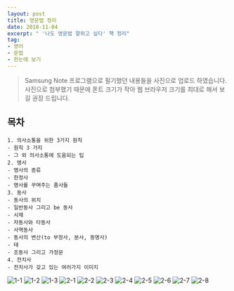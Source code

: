 ```yaml
---
layout: post
title: 영문법 정리
date: 2018-11-04
excerpt: " '나도 영문법 잘하고 싶다' 책 정리" 
tag: 
- 영어
- 문법
- 한눈에 보기 
---
```

> Samsung Note 프로그램으로 필기했던 내용들을 사진으로 업로드 하였습니다.
사진으로 첨부했기 때문에 폰트 크기가 작아 웹 브라우저 크기를 최대로 해서 보길 권장 드립니다.

## 목차
```
1. 의사소통을 위한 3가지 원칙
- 원칙 3 가지 
- 그 외 의사소통에 도움되는 팁
2. 명사
- 명사의 종류
- 한정사
- 명사를 꾸며주는 품사들
3. 동사
- 동사의 위치
- 일반동사 그리고 be 동사
- 시제
- 자동사와 타동사
- 사역동사
- 동사의 변산(to 부정사, 분사, 동명사)
- 태
- 조동사 그리고 가정문
4. 전치사 
- 전치사가 갖고 있는 여러가지 이미지

```

![1-1](https://user-images.githubusercontent.com/33630505/50066580-09d94400-0200-11e9-8d54-50986034e287.JPG)
![1-2](https://user-images.githubusercontent.com/33630505/50066581-09d94400-0200-11e9-80e2-6861642b0160.JPG)
![1-3](https://user-images.githubusercontent.com/33630505/50066582-0a71da80-0200-11e9-88e8-e919d3d1e2c2.JPG)
![2-1](https://user-images.githubusercontent.com/33630505/50066583-0a71da80-0200-11e9-931f-d585eed9932e.JPG)
![2-2](https://user-images.githubusercontent.com/33630505/50066584-0a71da80-0200-11e9-9dd2-dde472b8e009.JPG)
![2-3](https://user-images.githubusercontent.com/33630505/50066586-0b0a7100-0200-11e9-947a-6f08e894f953.JPG)
![2-4](https://user-images.githubusercontent.com/33630505/50066587-0b0a7100-0200-11e9-9d75-c73ab39d7c0e.JPG)
![2-5](https://user-images.githubusercontent.com/33630505/50066588-0ba30780-0200-11e9-8fd0-6abcc1a6a7f9.JPG)
![2-6](https://user-images.githubusercontent.com/33630505/50066590-0c3b9e00-0200-11e9-8288-349730c87f12.JPG)
![2-7](https://user-images.githubusercontent.com/33630505/50066591-0c3b9e00-0200-11e9-8ea3-9f7c04602cf7.JPG)
![2-8](https://user-images.githubusercontent.com/33630505/50066592-0cd43480-0200-11e9-9295-e44f84d4237a.JPG)

